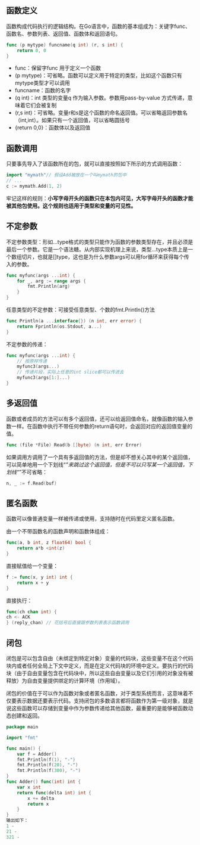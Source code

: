﻿---
sort: 5
---

## 函数定义

函数构成代码执行的逻辑结构。在Go语言中，函数的基本组成为：关键字func、函数名、参数列表、返回值、函数体和返回语句。

```go
func (p mytype) funcname(q int) (r, s int) {
	return 0, 0
}
```

-   func：保留字func 用于定义一个函数
-   (p mytype)：可省略。函数可以定义用于特定的类型，比如这个函数只有mytype类型才可以调用
-   funcname：函数的名字
-   (q int)：int 类型的变量q 作为输入参数。参数用pass-by-value 方式传递，意味着它们会被复制
-   (r,s int)：可省略。变量r和s是这个函数的命名返回值。可以省略返回参数名（int,int）。如果只有一个返回值，可以省略圆括号
-   {return 0,0}：函数体以及返回值

## 函数调用

只要事先导入了该函数所在的包，就可以直接按照如下所示的方式调用函数：

```go
import "mymath"// 假设Add被放在一个叫mymath的包中
// ...
c := mymath.Add(1, 2)
```

牢记这样的规则：**小写字母开头的函数只在本包内可见，大写字母开头的函数才能被其他包使用。这个规则也适用于类型和变量的可见性。**

## **不定参数**

不定参数类型：形如...type格式的类型只能作为函数的参数类型存在，并且必须是最后一个参数。它是一个语法糖。从内部实现机理上来说，类型...type本质上是一个数组切片，也就是[]type，这也是为什么参数args可以用for循环来获得每个传入的参数。

```go
func myfunc(args ...int) {
    for _, arg := range args {
        fmt.Println(arg)
    }
}
```

任意类型的不定参数：可接受任意类型、个数的fmt.Println()方法  

```go
func Println(a ...interface{}) (n int, err error) {
	return Fprintln(os.Stdout, a...)
}
```

不定参数的传递：

```go
func myfunc(args ...int) {
    // 按原样传递
    myfunc3(args...)
    // 传递片段，实际上任意的int slice都可以传进去
    myfunc3(args[1:]...)
}
```

## 多返回值

函数或者成员的方法可以有多个返回值，还可以给返回值命名，就像函数的输入参数一样。在函数中执行不带任何参数的return语句时，会返回对应的返回值变量的值。

```go
func (file *File) Read(b []byte) (n int, err Error)
```

如果调用方调用了一个具有多返回值的方法，但是却不想关心其中的某个返回值，可以简单地用一个下划线“_”来跳过这个返回值，但是不可以只写某一个返回值，下划线“_”不可省略：

```go
n, _ := f.Read(buf)
```

## 匿名函数

函数可以像普通变量一样被传递或使用，支持随时在代码里定义匿名函数。

由一个不带函数名的函数声明和函数体组成：

```go
func(a, b int, z float64) bool {
    return a*b <int(z)
}

```

直接赋值给一个变量：

```go
f := func(x, y int) int {
    return x + y
}

```

直接执行：  

```go
func(ch chan int) {
ch <- ACK
} (reply_chan) // 花括号后直接跟参数列表表示函数调用
```

## 闭包

闭包是可以包含自由（未绑定到特定对象）变量的代码块，这些变量不在这个代码块内或者任何全局上下文中定义，而是在定义代码块的环境中定义。要执行的代码块（由于自由变量包含在代码块中，所以这些自由变量以及它们引用的对象没有被释放）为自由变量提供绑定的计算环境（作用域）。

闭包的价值在于可以作为函数对象或者匿名函数，对于类型系统而言，这意味着不仅要表示数据还要表示代码。支持闭包的多数语言都将函数作为第一级对象，就是说这些函数可以存储到变量中作为参数传递给其他函数，最重要的是能够被函数动态创建和返回。

```go
package main

import "fmt"

func main() {
    var f = Adder()
    fmt.Println(f(1), "-")
    fmt.Println(f(20), "-")
    fmt.Println(f(300), "-")
}
func Adder() func(int) int {
    var x int
    return func(delta int) int {
        x += delta
        return x
    }
}
输出如下：
1 -
21 -
321 -

```

